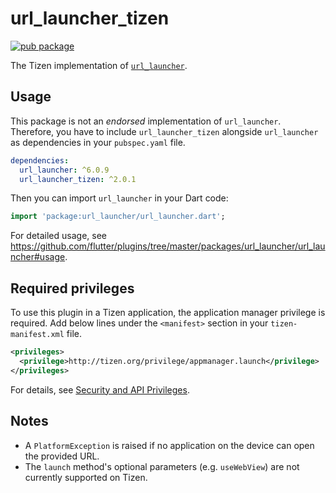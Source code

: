 # url_launcher_tizen

[![pub package](https://img.shields.io/pub/v/url_launcher_tizen.svg)](https://pub.dev/packages/url_launcher_tizen)

The Tizen implementation of [`url_launcher`](https://github.com/flutter/plugins/tree/master/packages/url_launcher).

## Usage

This package is not an _endorsed_ implementation of `url_launcher`. Therefore, you have to include `url_launcher_tizen` alongside `url_launcher` as dependencies in your `pubspec.yaml` file.

```yaml
dependencies:
  url_launcher: ^6.0.9
  url_launcher_tizen: ^2.0.1
```

Then you can import `url_launcher` in your Dart code:

```dart
import 'package:url_launcher/url_launcher.dart';
```

For detailed usage, see https://github.com/flutter/plugins/tree/master/packages/url_launcher/url_launcher#usage.

## Required privileges

To use this plugin in a Tizen application, the application manager privilege is required. Add below lines under the `<manifest>` section in your `tizen-manifest.xml` file.

```xml
<privileges>
  <privilege>http://tizen.org/privilege/appmanager.launch</privilege>
</privileges>
```

For details, see [Security and API Privileges](https://docs.tizen.org/application/dotnet/tutorials/sec-privileges).

## Notes

- A `PlatformException` is raised if no application on the device can open the provided URL.
- The `launch` method's optional parameters (e.g. `useWebView`) are not currently supported on Tizen.
